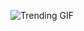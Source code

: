 
<!-- GIF_SECTION -->
![Trending GIF](https://media1.giphy.com/media/v1.Y2lkPThiYjIxNzcybGY3YWszN2hyYTY2bXVwbGt6bjlxNGtpYmZnZHJ5NnF5c3BteTRxZiZlcD12MV9naWZzX3NlYXJjaCZjdD1n/wQAbcl6iDnawokpLj9/giphy.gif)
<!-- END_GIF_SECTION -->
